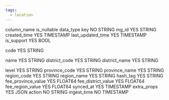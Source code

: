 ```yaml
---
tags:
  - location
---
```

column_name	is_nullable	data_type
key	NO	STRING
mg_id	YES	STRING
created_time	YES	TIMESTAMP
last_updated_time	YES	TIMESTAMP
is_support	YES	BOOL

code	YES	STRING

name	YES	STRING
district_code	YES	STRING
district_name	YES	STRING


level	YES	STRING
province_code	YES	STRING
province_name	YES	STRING
region_code	YES	STRING
region_name	YES	STRING
hash_tag	YES	STRING
fee_province_value	YES	FLOAT64
fee_district_value	YES	FLOAT64
fee_region_value	YES	FLOAT64
synced_at	YES	TIMESTAMP
extra_props	YES	JSON
action	NO	STRING
ingest_time	NO	TIMESTAMP